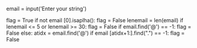 email = input('Enter your string')

flag = True
if not email [0].isaplha():
  flag = False
  lenemail = len(email)
  if lenemail <= 5 or lenemail >= 30:
    flag = False
if email.find('@') == -1:
    flag = False 
else:
  atidx = email.find('@')
  if email [atidx+1:].find(".") == -1:
    flag = False
    
